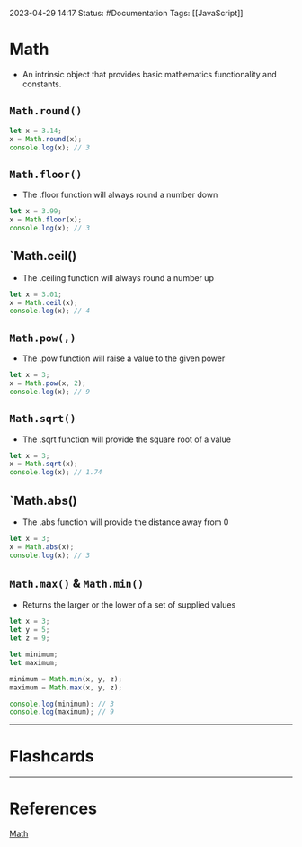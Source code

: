 2023-04-29 14:17
Status: #Documentation 
Tags: [[JavaScript]]

# Math
* An intrinsic object that provides basic mathematics functionality and constants.
## `Math.round()`

```javascript
let x = 3.14;
x = Math.round(x);
console.log(x); // 3
```

## `Math.floor()`
* The .floor function will always round a number down
```javascript
let x = 3.99;
x = Math.floor(x);
console.log(x); // 3
```

## `Math.ceil()
* The .ceiling function will always round a number up
```javascript
let x = 3.01;
x = Math.ceil(x);
console.log(x); // 4
```

## `Math.pow(,)`
* The .pow function will raise a value to the given power
```javascript
let x = 3;
x = Math.pow(x, 2);
console.log(x); // 9
```

## `Math.sqrt()`
* The .sqrt function will provide the square root of a value

```javascript
let x = 3;
x = Math.sqrt(x);
console.log(x); // 1.74
```

## `Math.abs()
* The .abs function will provide the distance away from 0

```javascript
let x = 3;
x = Math.abs(x);
console.log(x); // 3
```

## `Math.max()` & `Math.min()`
* Returns the larger or the lower of a set of supplied values

```javascript
let x = 3;
let y = 5;
let z = 9;

let minimum;
let maximum;

minimum = Math.min(x, y, z);
maximum = Math.max(x, y, z);

console.log(minimum); // 3
console.log(maximum); // 9
```


___
# Flashcards



---
# References
[Math](https://www.youtube.com/watch?v=8dWL3wF_OMw&list=PL3k5VlZzpQyEz03mNlmU50YcIJ6vEDz95&index=1&t=1993s)
